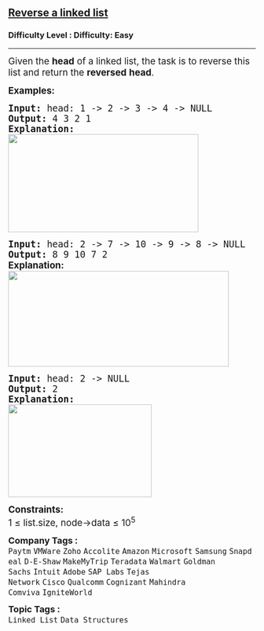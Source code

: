 <h2><a href="https://www.geeksforgeeks.org/problems/reverse-a-linked-list/1?page=1&category=Linked%20List&sortBy=submissions">Reverse a linked list</a></h2><h3>Difficulty Level : Difficulty: Easy</h3><hr><div class="problems_problem_content__Xm_eO"><p><span style="font-size: 14pt;">Given the <strong>head</strong> of a linked list, the task is to reverse this list and return the <strong>reversed</strong> <strong>head</strong>.</span></p>
<p><span style="font-size: 14pt;"><strong>Examples:</strong></span></p>
<pre><span style="font-size: 14pt;"><strong>Input: </strong>head: 1 -&gt; 2 -&gt; 3 -&gt; 4 -&gt; NULL
<strong>Output: </strong>4 3 2 1<strong>
Explanation:<br></strong><img src="https://media.geeksforgeeks.org/img-practice/prod/addEditProblem/700005/Web/Other/blobid0_1736947674.png" alt="" width="387" height="200"></span></pre>
<pre><span style="font-size: 14pt;"><strong>Input: </strong>head: 2 -&gt; 7 -&gt; 10 -&gt; 9 -&gt; 8 -&gt; NULL
<strong>Output: </strong>8 9 10 7 2</span><br><span style="font-size: 14pt;"><strong style="font-family: -apple-system, BlinkMacSystemFont, 'Segoe UI', Roboto, Oxygen, Ubuntu, Cantarell, 'Open Sans', 'Helvetica Neue', sans-serif;">Explanation:<br></strong><img src="https://media.geeksforgeeks.org/img-practice/prod/addEditProblem/700005/Web/Other/blobid1_1736947674.png" alt="" width="449" height="195"></span></pre>
<pre><span style="font-size: 14pt;"><strong>Input:</strong> head: 2 -&gt; NULL
<strong>Output: </strong>2<strong>
Explanation:<br></strong><img src="https://media.geeksforgeeks.org/img-practice/prod/addEditProblem/700005/Web/Other/blobid2_1736947674.png" alt="" width="292" height="189">
</span></pre>
<p><span style="font-size: 14pt;"><strong>Constraints:</strong><br>1 ≤ list.size, node-&gt;data ≤ 10<sup>5</sup></span></p></div><p><span style=font-size:18px><strong>Company Tags : </strong><br><code>Paytm</code>&nbsp;<code>VMWare</code>&nbsp;<code>Zoho</code>&nbsp;<code>Accolite</code>&nbsp;<code>Amazon</code>&nbsp;<code>Microsoft</code>&nbsp;<code>Samsung</code>&nbsp;<code>Snapdeal</code>&nbsp;<code>D-E-Shaw</code>&nbsp;<code>MakeMyTrip</code>&nbsp;<code>Teradata</code>&nbsp;<code>Walmart</code>&nbsp;<code>Goldman Sachs</code>&nbsp;<code>Intuit</code>&nbsp;<code>Adobe</code>&nbsp;<code>SAP Labs</code>&nbsp;<code>Tejas Network</code>&nbsp;<code>Cisco</code>&nbsp;<code>Qualcomm</code>&nbsp;<code>Cognizant</code>&nbsp;<code>Mahindra Comviva</code>&nbsp;<code>IgniteWorld</code>&nbsp;<br><p><span style=font-size:18px><strong>Topic Tags : </strong><br><code>Linked List</code>&nbsp;<code>Data Structures</code>&nbsp;